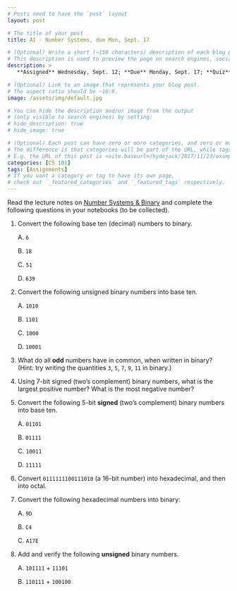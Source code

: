 ```yaml
---
# Posts need to have the `post` layout
layout: post

# The title of your post
title: A1 - Number Systems, due Mon, Sept. 17

# (Optional) Write a short (~150 characters) description of each blog post.
# This description is used to preview the page on search engines, social media, etc.
description: >
   **Assigned** Wednesday, Sept. 12; **Due** Monday, Sept. 17; **Quiz** Monday, Sept. 17.

# (Optional) Link to an image that represents your blog post.
# The aspect ratio should be ~16:9.
image: /assets/img/default.jpg

# You can hide the description and/or image from the output
# (only visible to search engines) by setting:
# hide_description: true
# hide_image: true

# (Optional) Each post can have zero or more categories, and zero or more tags.
# The difference is that categories will be part of the URL, while tags will not.
# E.g. the URL of this post is <site.baseurl>/hydejack/2017/11/23/example-content/
categories: [CS 101]
tags: [Assignments]
# If you want a category or tag to have its own page,
# check out `_featured_categories` and `_featured_tags` respectively.
---
```

Read the lecture notes on [Number Systems & Binary](https://ramnauth.github.io/cs%20101/2018/09/10/numbers/) and complete the following questions in your notebooks (to be collected). 

1. Convert the following base ten (decimal) numbers to binary.
    
	A. `6`
	
	B. `18`
	
	C. `51`
	
	D. `639`
	
2. Convert the following unsigned binary numbers into base ten.
    
	A. `1010`
	
	B. `1101`
	
	C. `1000`
	
	D. `10001`
	
3. What do all **odd** numbers have in common, when written in binary? (Hint: try writing the quantities `3`, `5`, `7`, `9`, `11` in binary.)

4. Using 7-bit signed (two’s complement) binary numbers, what is the largest positive number? What is the most negative number?

5. Convert the following 5-bit **signed** (two’s complement) binary numbers into base ten.
    
	A. `01101`
	
	B. `01111`
	
	C. `10011`
	
	D. `11111`

6. Convert `0111111100111010` (a 16-bit number) into hexadecimal, and then into octal.

7. Convert the following hexadecimal numbers into binary:
    
	A. `9D`
	
	B. `C4`
	
	C. `A17E`

8. Add and verify the following **unsigned** binary numbers.
    
	A. `101111` + `11101`
	
	B. `110111` + `100100`